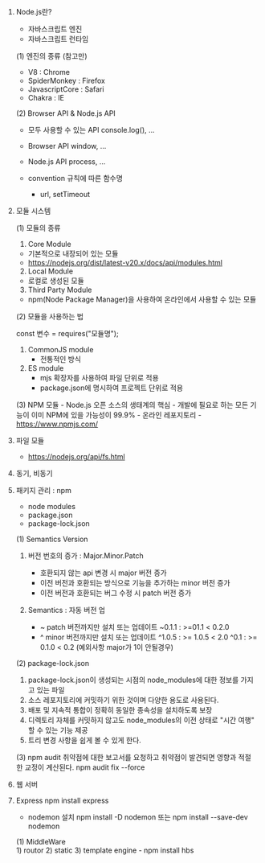 1. Node.js란?
    - 자바스크립트 엔진
    - 자바스크립트 런타임

    (1) 엔진의 종류 (참고만)
    - V8 : Chrome
    - SpiderMonkey : Firefox
    - JavascriptCore : Safari
    - Chakra : IE

    (2) Browser API & Node.js API
    - 모두 사용할 수 있는 API
        console.log(), ...
        
    - Browser API
        window, ...

    - Node.js API
        process, ...

    - convention 규칙에 따른 함수명
        - url, setTimeout

2. 모듈 시스템
    
    (1) 모듈의 종류
    
    1) Core Module
        
    - 기본적으로 내장되어 있는 모듈
    - https://nodejs.org/dist/latest-v20.x/docs/api/modules.html
    
    2) Local Module
    - 로컬로 생성된 모듈
    3) Third Party Module
    - npm(Node Package Manager)을 사용하여 온라인에서 사용할 수 있는 모듈
    
    (2) 모듈을 사용하는 법
    
    const 변수 = requires("모듈명");

    1) CommonJS module
        - 전통적인 방식
    2) ES module
        - mjs 확장자를 사용하여 파일 단위로 적용
        - package.json에 명시하여 프로젝트 단위로 적용

    (3) NPM 모듈
        - Node.js 오픈 소스의 생태계의 핵심
        - 개발에 필요로 하는 모든 기능이 이미 NPM에 있을 가능성이 99.9%
        - 온라인 레포지토리
        - https://www.npmjs.com/

3. 파일 모듈
    - https://nodejs.org/api/fs.html

4. 동기, 비동기

5. 패키지 관리 : npm
    - node modules
    - package.json
    - package-lock.json

    (1) Semantics Version
        
    1) 버전 번호의 증가 : Major.Minor.Patch
        - 호환되지 않는 api 변경 시 major 버전 증가
        - 이전 버전과 호환되는 방식으로 기능을 추가하는 minor 버전 증가
        - 이전 버전과 호환되는 버그 수정 시 patch 버전 증가

    2) Semantics : 자동 버전 업
        - ~
            patch 버전까지만 설치 또는 업데이트
            ~0.1.1 : >=01.1 < 0.2.0
        - ^ 
            minor 버전까지만 설치 또는 업데이트
            ^1.0.5 : >= 1.0.5 < 2.0
            ^0.1 : >= 0.1.0 < 0.2 (예외사항 major가 1이 안될경우)

    (2) package-lock.json

    1) package-lock.json이 생성되는 시점의 node_modules에 대한 정보를 가지고 있는 파일
    2) 소스 레포지토리에 커밋하기 위한 것이며 다양한 용도로 사용된다.
    3) 배포 및 지속적 통합이 정확히 동일한 종속성을 설치하도록 보장
    4) 디렉토리 자체를 커밋하지 않고도 node_modules의 이전 상태로
        "시간 여행" 할 수 있는 기능 제공
    5) 트리 변경 사항을 쉽게 볼 수 있게 한다.

    (3) npm audit
        취약점에 대한 보고서를 요청하고 취약점이 발견되면 영향과 적절한 교정이 계산된다.
        npm audit fix --force

6. 웹 서버

7. Express
    npm install express

    - nodemon 설치
        npm install -D nodemon 또는 npm install --save-dev nodemon
    
    (1) MiddleWare    
        1) routor
        2) static
        3) template engine
            - npm install hbs